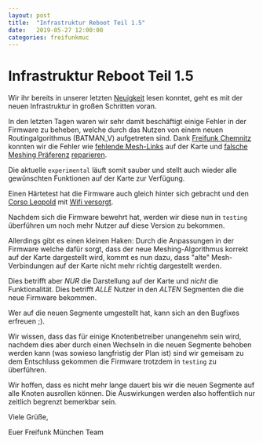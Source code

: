 ```yaml
---
layout: post
title:  "Infrastruktur Reboot Teil 1.5"
date:   2019-05-27 12:00:00
categories: freifunkmuc
---
```

# Infrastruktur Reboot Teil 1.5

Wir ihr bereits in unserer letzten [Neuigkeit](https://ffmuc.net/freifunkmuc/2019/05/20/infrastruktur-reboot-teil1/) lesen konntet, geht es mit der neuen Infrastruktur in großen Schritten voran. 

In den letzten Tagen waren wir sehr damit beschäftigt einige Fehler in der Firmware zu beheben, welche durch das Nutzen von einem neuen Routingalgorithmus (BATMAN_V) aufgetreten sind. 
Dank [Freifunk Chemnitz](https://www.chemnitz.freifunk.net) konnten wir die Fehler wie [fehlende Mesh-Links](https://github.com/freifunk-gluon/gluon/issues/1726) auf der Karte und [falsche Meshing Präferenz](https://github.com/freifunk-gluon/gluon/issues/1728) [reparieren](https://github.com/freifunkMUC/site-ffm/commit/083cf05f55ce512484f4e2f904f12f231bb08a66). 

Die aktuelle `experimental` läuft somit sauber und stellt auch wieder alle gewünschten Funktionen auf der Karte zur Verfügung. 

Einen Härtetest hat die Firmware auch gleich hinter sich gebracht und den [Corso Leopold](https://corso-leopold.de) mit [Wifi versorgt](https://stats.ffmuc.net/d/hRIn3dRWk/mesh-nodes?orgId=1&var-nodeid=18d6c7f9e292&from=1558786051972&to=1558892523115).

Nachdem sich die Firmware bewehrt hat, werden wir diese nun in `testing` überführen um noch mehr Nutzer auf diese Version zu bekommen. 

Allerdings gibt es einen kleinen Haken: 
Durch die Anpassungen in der Firmware welche dafür sorgt, dass der neue Meshing-Algorithmus korrekt auf der Karte dargestellt wird, kommt es nun dazu, dass "alte" Mesh-Verbindungen auf der Karte nicht mehr richtig dargestellt werden. 

Dies betrifft aber _NUR_ die Darstellung auf der Karte und _nicht_ die Funktionalität. Dies betrifft _ALLE_ Nutzer in den _ALTEN_ Segmenten die die neue Firmware bekommen. 

Wer auf die neuen Segmente umgestellt hat, kann sich an den Bugfixes erfreuen ;).

Wir wissen, dass das für einige Knotenbetreiber unangenehm sein wird, nachdem dies aber durch einen Wechseln in die neuen Segmente behoben werden kann (was sowieso langfristig der Plan ist) sind wir gemeisam zu dem Entschluss gekommen die Firmware trotzdem in `testing` zu überführen.

Wir hoffen, dass es nicht mehr lange dauert bis wir die neuen Segmente auf alle Knoten ausrollen können. Die Auswirkungen werden also hoffentlich nur zeitlich begrenzt bemerkbar sein.

Viele Grüße,

Euer Freifunk München Team
